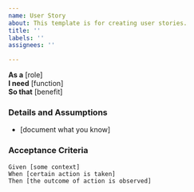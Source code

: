 ```yaml
---
name: User Story
about: This template is for creating user stories.
title: ''
labels: ''
assignees: ''

---
```


**As a** [role]  
**I need** [function]  
**So that** [benefit]  
   
### Details and Assumptions
* [document what you know]   

### Acceptance Criteria  	   
 ```gherkin
Given [some context]
When [certain action is taken]
Then [the outcome of action is observed]
 ```
